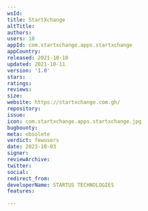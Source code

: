 ```yaml
---
wsId: 
title: StartXchange
altTitle: 
authors: 
users: 10
appId: com.startxchange.apps.startxchange
appCountry: 
released: 2021-10-10
updated: 2021-10-11
version: '1.0'
stars: 
ratings: 
reviews: 
size: 
website: https://startxchange.com.gh/
repository: 
issue: 
icon: com.startxchange.apps.startxchange.jpg
bugbounty: 
meta: obsolete
verdict: fewusers
date: 2023-10-03
signer: 
reviewArchive: 
twitter: 
social: 
redirect_from: 
developerName: STARTUS TECHNOLOGIES
features: 

---
```


